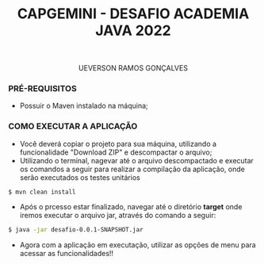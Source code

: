 <h1 align="center"> CAPGEMINI - DESAFIO ACADEMIA JAVA 2022 </h1> <br>

<p align="center">
  UEVERSON RAMOS GONÇALVES
</p>

### PRÉ-REQUISITOS
* Possuir o Maven instalado na máquina;


### COMO EXECUTAR A APLICAÇÃO

* Você deverá copiar o projeto para sua máquina, utilizando a funcionalidade "Download ZIP" e descompactar o arquivo;
* Utilizando o terminal, nagevar até o arquivo descompactado e executar os comandos a seguir para realizar a compilação da aplicação, onde serão executados os testes unitários

```bash
$ mvn clean install
```

* Após o prcesso estar finalizado, navegar até o diretório  __target__  onde iremos executar o arquivo jar, através do comando a seguir:

```bash
$ java -jar desafio-0.0.1-SNAPSHOT.jar
```

* Agora com a aplicação em executação, utilizar as opções de menu para acessar as funcionalidades!! 



